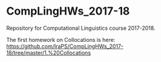 # CompLingHWs_2017-18
Repository for Computational Linguistics course 2017-2018.

The first homework on Collocations is here:  https://github.com/IraPS/CompLingHWs_2017-18/tree/master/1.%20Collocations
